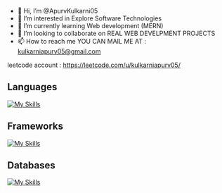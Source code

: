 - 👋 Hi, I’m @ApurvKulkarni05
- 👀 I’m interested in Explore Software Technologies 
- 🌱 I’m currently learning  Web development (MERN)
- 💞️ I’m looking to collaborate on REAL WEB DEVELPMENT PROJECTS 
- 📫 How to reach me YOU CAN MAIL ME AT : kulkarniapurv05@gmail.com


leetcode account : https://leetcode.com/u/kulkarniapurv05/


<!---
ApurvKulkarni05/ApurvKulkarni05 is a ✨ special ✨ repository because its `README.md` (this file) appears on your GitHub profile.
You can click the Preview link to take a look at your changes.
--->
<h2>Languages</h2>

[![My Skills](https://skillicons.dev/icons?i=cpp,html,css,js,java)](https://skillicons.dev)

<h2>Frameworks</h2>
  
[![My Skills](https://skillicons.dev/icons?i=nextjs,express)](https://skillicons.dev)

<h2>Databases</h2>
  
[![My Skills](https://skillicons.dev/icons?i=mongo)](https://skillicons.dev)
